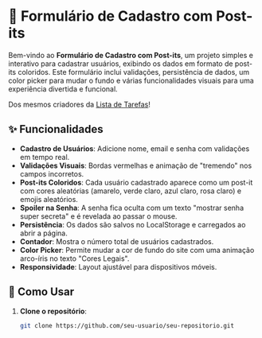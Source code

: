 # 📝 Formulário de Cadastro com Post-its

Bem-vindo ao **Formulário de Cadastro com Post-its**, um projeto simples e interativo para cadastrar usuários, exibindo os dados em formato de post-its coloridos. Este formulário inclui validações, persistência de dados, um color picker para mudar o fundo e várias funcionalidades visuais para uma experiência divertida e funcional.

Dos mesmos criadores da [Lista de Tarefas](https://github.com/Directinho/Lista-de-Tarefas)!

## ✨ Funcionalidades

- **Cadastro de Usuários**: Adicione nome, email e senha com validações em tempo real.
- **Validações Visuais**: Bordas vermelhas e animação de "tremendo" nos campos incorretos.
- **Post-its Coloridos**: Cada usuário cadastrado aparece como um post-it com cores aleatórias (amarelo, verde claro, azul claro, rosa claro) e emojis aleatórios.
- **Spoiler na Senha**: A senha fica oculta com um texto "mostrar senha super secreta" e é revelada ao passar o mouse.
- **Persistência**: Os dados são salvos no LocalStorage e carregados ao abrir a página.
- **Contador**: Mostra o número total de usuários cadastrados.
- **Color Picker**: Permite mudar a cor de fundo do site com uma animação arco-íris no texto "Cores Legais".
- **Responsividade**: Layout ajustável para dispositivos móveis.

## 🚀 Como Usar

1. **Clone o repositório**:
   ```bash
   git clone https://github.com/seu-usuario/seu-repositorio.git

